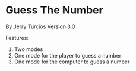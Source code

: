 # Guess The Number
By Jerry Turcios
Version 3.0

Features:
1. Two modes
2. One mode for the player to guess a number
3. One mode for the computer to guess a number
